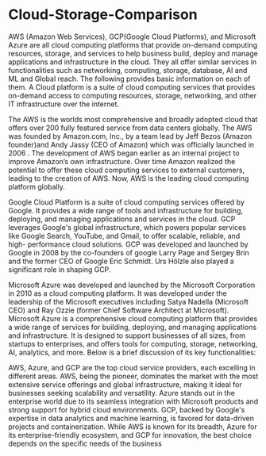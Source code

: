 # Cloud-Storage-Comparison


AWS (Amazon Web Services), GCP(Google Cloud Platforms), and Microsoft Azure are all cloud
computing platforms that provide on-demand computing resources, storage, and services to
help business build, deploy and manage applications and infrastructure in the cloud. They all offer similar services in functionalities such as networking, computing, storage, database, AI and ML and Global reach. The following provides basic information on each of
them. A Cloud platform is a suite of cloud computing services that provides on-demand access to
computing resources, storage, networking, and other IT infrastructure over the internet.

The AWS is the worlds most comprehensive and broadly adopted cloud that offers over 200
fully featured service from data centers globally. The AWS was founded by Amazon.com, Inc., by
a team lead by Jeff Bezos (Amazon founder)and Andy Jassy (CEO of Amazon) which was
officially launched in 2006 . The development of AWS began earlier as an internal project to improve Amazon’s own
infrastructure. Over time Amazon realized the potential to offer these cloud computing services
to external customers, leading to the creation of AWS. Now, AWS is the leading cloud computing
platform globally.

Google Cloud Platform is a suite of cloud computing services offered by Google. It provides a
wide range of tools and infrastructure for building, deploying, and managing applications and
services in the cloud. GCP leverages Google's global infrastructure, which powers popular
services like Google Search, YouTube, and Gmail, to offer scalable, reliable, and high- performance cloud solutions. GCP was developed and launched by Google in 2008 by the co-founders of google Larry Page
and Sergey Brin and the former CEO of Google Eric Schmidt. Urs Hölzle also played a
significant role in shaping GCP.

Microsoft Azure was developed and launched by the Microsoft Corporation in 2010 as a cloud
computing platform. It was developed under the leadership of the Microsoft executives
including Satya Nadella (Microsoft CEO) and Ray Ozzie (former Chief Software Architect at
Microsoft). Microsoft Azure is a comprehensive cloud computing platform that provides a wide range of
services for building, deploying, and managing applications and infrastructure. It is designed to
support businesses of all sizes, from startups to enterprises, and offers tools for computing, storage, networking, AI, analytics, and more. Below is a brief discussion of its key functionalities:

AWS, Azure, and GCP are the top cloud service providers, each excelling in different areas. AWS, being the pioneer, dominates the market with the most extensive service offerings and global
infrastructure, making it ideal for businesses seeking scalability and versatility. Azure stands out
in the enterprise world due to its seamless integration with Microsoft products and strong
support for hybrid cloud environments. GCP, backed by Google's expertise in data analytics and
machine learning, is favored for data-driven projects and containerization. While AWS is known
for its breadth, Azure for its enterprise-friendly ecosystem, and GCP for innovation, the best
choice depends on the specific needs of the business
